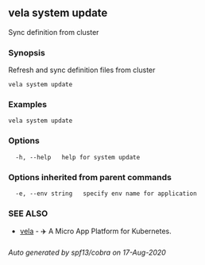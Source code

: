 ## vela system update

Sync definition from cluster

### Synopsis

Refresh and sync definition files from cluster

```
vela system update
```

### Examples

```
vela system update
```

### Options

```
  -h, --help   help for system update
```

### Options inherited from parent commands

```
  -e, --env string   specify env name for application
```

### SEE ALSO

* [vela](vela.md)	 - ✈️  A Micro App Platform for Kubernetes.

###### Auto generated by spf13/cobra on 17-Aug-2020
